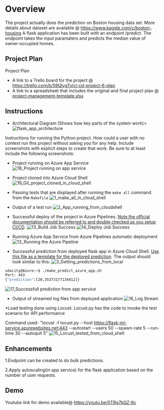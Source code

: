 # Overview

The project actually does the prediction on Boston housing data set. More details about dataset are available @ https://www.kaggle.com/c/boston-housing
A flask application has been built with an endpoint /predict. The endpoint takes the input paramaters and predicts the median value of owner-occupied homes.

## Project Plan
Project Plan

* A link to a Trello board for the project @ https://trello.com/b/59QIvgTv/ci-cd-project-6-plan
* A link to a spreadsheet that includes the original and final project plan @ [project-management-template.xlsx](https://github.com/navaneethsantharam/flask-ml-service-with-azuredevops/files/9641407/project-management-template.xlsx)

## Instructions

* Architectural Diagram (Shows how key parts of the system work)>
![flask_app_architecture](https://user-images.githubusercontent.com/108083391/192158289-25455529-6ac5-4cac-9b88-d28752b638de.jpg)


Instructions for running the Python project.  How could a user with no context run this project without asking you for any help.  Include screenshots with explicit steps to create that work. Be sure to at least include the following screenshots:

* Project running on Azure App Service
![18_Project running on app service](https://user-images.githubusercontent.com/108083391/192157075-e290d503-bef0-4d3d-a21b-d10bc3d6b2bc.jpg)


* Project cloned into Azure Cloud Shell
![19_Git_project_cloned_in_cloud_shell](https://user-images.githubusercontent.com/108083391/192157131-4667f61b-0a7e-47ae-91d0-ef59d14aee7b.jpg)


* Passing tests that are displayed after running the `make all` command from the `Makefile`
![1_make_all_in_cloud_shell](https://user-images.githubusercontent.com/108083391/192156901-cd4e7dd7-c53d-4385-878e-2c58556103ad.jpg)

* Output of a test run
![2_App_running_from_cloudshell](https://user-images.githubusercontent.com/108083391/192156905-a9854d00-3900-4f3d-a74d-c9ed6e0f2eb5.jpg)


* Successful deploy of the project in Azure Pipelines.  [Note the official documentation should be referred to and double checked as you setup CI/CD](https://docs.microsoft.com/en-us/azure/devops/pipelines/ecosystems/python-webapp?view=azure-devops).
![13_Build Job Success](https://user-images.githubusercontent.com/108083391/192156820-4fbdcd28-e54e-4840-b6d4-9d8ba8918931.jpg)
![14_Deploy Job Success](https://user-images.githubusercontent.com/108083391/192156816-ff33c82d-769e-4599-9f7e-6148639c49d9.jpg)


* Running Azure App Service from Azure Pipelines automatic deployment
![12_Running the Azure Pipeline](https://user-images.githubusercontent.com/108083391/192156808-6f1b6717-5ff4-47f3-91bb-8ee412196bf3.jpg)


* Successful prediction from deployed flask app in Azure Cloud Shell.  [Use this file as a template for the deployed prediction](https://github.com/udacity/nd082-Azure-Cloud-DevOps-Starter-Code/blob/master/C2-AgileDevelopmentwithAzure/project/starter_files/flask-sklearn/make_predict_azure_app.sh).
The output should look similar to this:
![3_Getting_predictions_from_local](https://user-images.githubusercontent.com/108083391/192156804-d7ffa418-74be-4321-a195-c7b9d364fb34.jpg)

```bash
udacity@Azure:~$ ./make_predict_azure_app.sh
Port: 443
{"prediction":[20.35373177134412]}
```
![17_Successfull prediction from app service](https://user-images.githubusercontent.com/108083391/192156792-ac78803f-c5ae-4672-bc0a-d461e46ee6cd.jpg)


* Output of streamed log files from deployed application
![16_Log Stream](https://user-images.githubusercontent.com/108083391/192156987-6963a25d-c607-4e81-9d42-bd806e2a238f.jpg)


*Load testing done using Locust. Locust.py has the code to invoke the test scenario for API performance

Command used-
"locust -f locust.py --host https://flask-ml-service.azurewebsites.net:443 --autostart --users 50 --spawn-rate 5 --run-time 30 --autoquit 5"
![15_Locust_tested_from_cloud_shell](https://user-images.githubusercontent.com/108083391/192157019-6e41f51a-e33b-466d-b249-2c50eeb83559.jpg)

> 

## Enhancements

1.Endpoint can be created to do bulk predictions.

2.Apply autoscaling(in app service) for the flask application based on the number of user requests.


## Demo 

Youtube link for demo available@ https://youtu.be/0TBg7kQZ-6c



